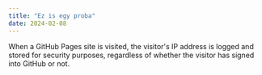 ```yaml
---
title: "Ez is egy proba"
date: 2024-02-08
---
```


When a GitHub Pages site is visited, the visitor's IP address is logged and stored for security purposes, regardless of whether the visitor has signed into GitHub or not. 
